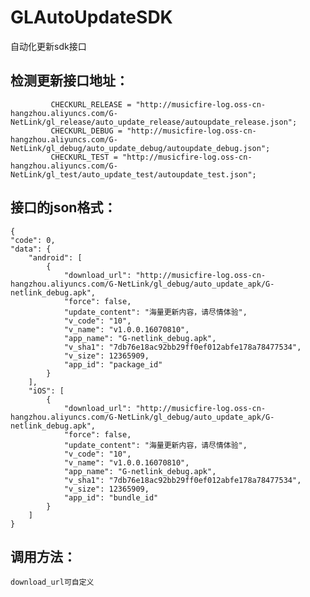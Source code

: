 # GLAutoUpdateSDK
自动化更新sdk接口

## 检测更新接口地址：

             CHECKURL_RELEASE = "http://musicfire-log.oss-cn-hangzhou.aliyuncs.com/G-NetLink/gl_release/auto_update_release/autoupdate_release.json";
             CHECKURL_DEBUG = "http://musicfire-log.oss-cn-hangzhou.aliyuncs.com/G-NetLink/gl_debug/auto_update_debug/autoupdate_debug.json";
             CHECKURL_TEST = "http://musicfire-log.oss-cn-hangzhou.aliyuncs.com/G-NetLink/gl_test/auto_update_test/autoupdate_test.json";

## 接口的json格式：

    {
    "code": 0,
    "data": {
        "android": [
            {
                "download_url": "http://musicfire-log.oss-cn-hangzhou.aliyuncs.com/G-NetLink/gl_debug/auto_update_apk/G-netlink_debug.apk",
                "force": false,
                "update_content": "海量更新内容，请尽情体验",
                "v_code": "10",
                "v_name": "v1.0.0.16070810",
                "app_name": "G-netlink_debug.apk",
                "v_sha1": "7db76e18ac92bb29ff0ef012abfe178a78477534",
                "v_size": 12365909,
                "app_id": "package_id"
            }
        ],
        "iOS": [
            {
                "download_url": "http://musicfire-log.oss-cn-hangzhou.aliyuncs.com/G-NetLink/gl_debug/auto_update_apk/G-netlink_debug.apk",
                "force": false,
                "update_content": "海量更新内容，请尽情体验",
                "v_code": "10",
                "v_name": "v1.0.0.16070810",
                "app_name": "G-netlink_debug.apk",
                "v_sha1": "7db76e18ac92bb29ff0ef012abfe178a78477534",
                "v_size": 12365909,
                "app_id": "bundle_id"
            }
        ]
    }


## 调用方法：

    download_url可自定义


